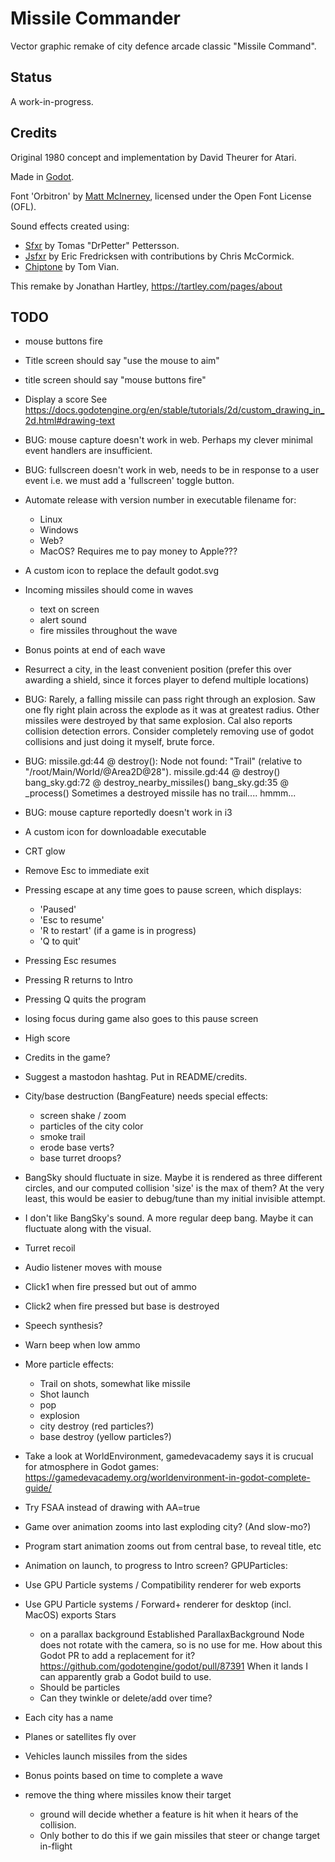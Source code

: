 # Missile Commander

Vector graphic remake of city defence arcade classic "Missile Command".

## Status

A work-in-progress.

## Credits

Original 1980 concept and implementation by David Theurer for Atari.

Made in [Godot](https://godotengine.org/).

Font 'Orbitron' by [Matt McInerney](http://pixelspread.com/), licensed under
the Open Font License (OFL).

Sound effects created using:
* [Sfxr](http://drpetter.se/project_sfxr.html) by Tomas "DrPetter" Pettersson.
* [Jsfxr](https://sfxr.me/) by Eric Fredricksen with contributions by Chris McCormick.
* [Chiptone](https://sfbgames.itch.io/chiptone) by Tom Vian.

This remake by Jonathan Hartley, https://tartley.com/pages/about

## TODO

* mouse buttons fire
* Title screen should say "use the mouse to aim"
* title screen should say "mouse buttons fire"

* Display a score
  See https://docs.godotengine.org/en/stable/tutorials/2d/custom_drawing_in_2d.html#drawing-text

* BUG: mouse capture doesn't work in web. Perhaps my clever minimal event
       handlers are insufficient.
* BUG: fullscreen doesn't work in web, needs to be in response to a user event
       i.e. we must add a 'fullscreen' toggle button.

* Automate release with version number in executable filename for:
  * Linux
  * Windows
  * Web?
  * MacOS? Requires me to pay money to Apple???

* A custom icon to replace the default godot.svg

* Incoming missiles should come in waves
  * text on screen
  * alert sound
  * fire missiles throughout the wave

* Bonus points at end of each wave
* Resurrect a city, in the least convenient position
  (prefer this over awarding a shield, since it forces player to defend
  multiple locations)

* BUG: Rarely, a falling missile can pass right through an explosion.
       Saw one fly right plain across the explode as it was at greatest radius.
       Other missiles were destroyed by that same explosion.
       Cal also reports collision detection errors.
       Consider completely removing use of godot collisions and just doing it
       myself, brute force.
* BUG: missile.gd:44 @ destroy(): Node not found: "Trail" (relative to "/root/Main/World/@Area2D@28").
         missile.gd:44 @ destroy()
         bang_sky.gd:72 @ destroy_nearby_missiles()
         bang_sky.gd:35 @ _process()
       Sometimes a destroyed missile has no trail.... hmmm...
* BUG: mouse capture reportedly doesn't work in i3

* A custom icon for downloadable executable

* CRT glow

* Remove Esc to immediate exit
* Pressing escape at any time goes to pause screen, which displays:
  * 'Paused'
  * 'Esc to resume'
  * 'R to restart' (if a game is in progress)
  * 'Q to quit'
* Pressing Esc resumes
* Pressing R returns to Intro
* Pressing Q quits the program
* losing focus during game also goes to this pause screen

* High score

* Credits in the game?
* Suggest a mastodon hashtag. Put in README/credits.

* City/base destruction (BangFeature) needs special effects:
  * screen shake / zoom
  * particles of the city color
  * smoke trail
  * erode base verts?
  * base turret droops?

* BangSky should fluctuate in size. Maybe it is rendered as three different
  circles, and our computed collision 'size' is the max of them? At the very
  least, this would be easier to debug/tune than my initial invisible
  attempt.
* I don't like BangSky's sound. A more regular deep bang.
  Maybe it can fluctuate along with the visual.
* Turret recoil
* Audio listener moves with mouse
* Click1 when fire pressed but out of ammo
* Click2 when fire pressed but base is destroyed
* Speech synthesis?
* Warn beep when low ammo
* More particle effects:
  * Trail on shots, somewhat like missile
  * Shot launch
  * pop
  * explosion
  * city destroy (red particles?)
  * base destroy (yellow particles?)
* Take a look at WorldEnvironment, gamedevacademy says it is crucual for
  atmosphere in Godot games:
  https://gamedevacademy.org/worldenvironment-in-godot-complete-guide/
* Try FSAA instead of drawing with AA=true
* Game over animation zooms into last exploding city? (And slow-mo?)
* Program start animation zooms out from central base, to reveal title, etc
* Animation on launch, to progress to Intro screen?
GPUParticles:
* Use GPU Particle systems / Compatibility renderer for web exports
* Use GPU Particle systems / Forward+ renderer for desktop (incl. MacOS)
  exports
Stars
  * on a parallax background Established ParallaxBackground Node does not
    rotate with the camera, so is no use for me. How about this Godot PR to add a
    replacement for it? https://github.com/godotengine/godot/pull/87391 When it
    lands I can apparently grab a Godot build to use.
  * Should be particles
  * Can they twinkle or delete/add over time?
* Each city has a name
* Planes or satellites fly over
* Vehicles launch missiles from the sides
* Bonus points based on time to complete a wave
* remove the thing where missiles know their target
  * ground will decide whether a feature is hit when it hears of the collision.
  * Only bother to do this if we gain missiles that steer or change target
    in-flight

